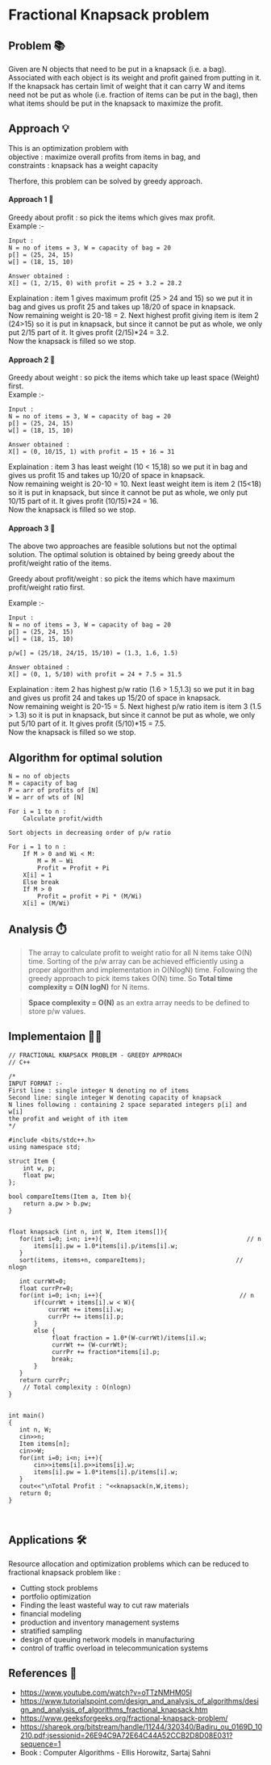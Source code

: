 # Fractional Knapsack problem

## Problem 📚

Given are N objects that need to be put in a knapsack (i.e. a bag). Associated with each object is its weight and profit gained from putting in it. If the knapsack has certain limit of weight that it can carry W and items need not be put as whole (i.e. fraction of items can be put in the bag), then what items should be put in the knapsack to maximize the profit.

## Approach 💡

This is an optimization problem with  
objective : maximize overall profits from items in bag, and  
constraints : knapsack has a weight capacity

Therfore, this problem can be solved by greedy approach. 

#### Approach 1  💭
Greedy about profit : so pick the items which gives max profit.  
Example :-
``` 
Input :
N = no of items = 3, W = capacity of bag = 20  
p[] = (25, 24, 15)  
w[] = (18, 15, 10)  

Answer obtained : 
X[] = (1, 2/15, 0) with profit = 25 + 3.2 = 28.2
```

Explaination : item 1 gives maximum profit (25 > 24 and 15) so we put it in bag and gives us profit 25 and takes up 18/20 of space in knapsack.  
Now remaining weight is 20-18 = 2. Next highest profit giving item is item 2 (24>15) so it is put in knapsack, but since it cannot be put as whole, we only put 2/15 part of it. It gives profit (2/15)*24 = 3.2.  
Now the knapsack is filled so we stop.

#### Approach 2 💭
Greedy about weight : so pick the items which take up least space (Weight) first.  
Example :-
``` 
Input :
N = no of items = 3, W = capacity of bag = 20  
p[] = (25, 24, 15)  
w[] = (18, 15, 10)  

Answer obtained : 
X[] = (0, 10/15, 1) with profit = 15 + 16 = 31
```

Explaination : item 3 has least weight (10 < 15,18) so we put it in bag and gives us profit 15 and takes up 10/20 of space in knapsack.  
Now remaining weight is 20-10 = 10. Next least weight item is item 2 (15<18) so it is put in knapsack, but since it cannot be put as whole, we only put 10/15 part of it. It gives profit (10/15)*24 = 16.  
Now the knapsack is filled so we stop.

#### Approach 3 💭

The above two approaches are feasible solutions but not the optimal solution. The optimal solution is obtained by being greedy about the profit/weight ratio of the items.

Greedy about profit/weight : so pick the items which have maximum profit/weight ratio first.  

Example :-
``` 
Input :
N = no of items = 3, W = capacity of bag = 20  
p[] = (25, 24, 15)  
w[] = (18, 15, 10)  

p/w[] = (25/18, 24/15, 15/10) = (1.3, 1.6, 1.5)

Answer obtained : 
X[] = (0, 1, 5/10) with profit = 24 + 7.5 = 31.5
```

Explaination : item 2 has highest p/w ratio (1.6 > 1.5,1.3) so we put it in bag and gives us profit 24 and takes up 15/20 of space in knapsack.  
Now remaining weight is 20-15 = 5. Next highest p/w ratio item is item 3 (1.5 > 1.3) so it is put in knapsack, but since it cannot be put as whole, we only put 5/10 part of it. It gives profit (5/10)*15 = 7.5.  
Now the knapsack is filled so we stop.




## Algorithm for optimal solution

```
N = no of objects		
M = capacity of bag  
P = arr of profits of [N]  
W = arr of wts of [N]

For i = 1 to n :
	Calculate profit/width	   

Sort objects in decreasing order of p/w ratio	

For i = 1 to n :
	If M > 0 and Wi < M:
		M = M – Wi
		Profit = Profit + Pi
    X[i] = 1
	Else break
	If M > 0
		Profit = profit + Pi * (M/Wi)
    X[i] = (M/Wi)

```

## Analysis ⏱️

> The array to calculate profit to weight ratio for all N items take O(N) time. Sorting of the p/w array can be achieved efficiently using a proper algorithm and implementation in O(NlogN) time. Following the greedy approach to pick items takes O(N) time. So **Total time complexity = O(N logN)** for N items.

> **Space complexity = O(N)** as an extra array needs to be defined to store p/w values.

## Implementaion 👨‍💻

```
// FRACTIONAL KNAPSACK PROBLEM - GREEDY APPROACH
// C++

/*
INPUT FORMAT :-
First line : single integer N denoting no of items
Second line: single integer W denoting capacity of knapsack
N lines following : containing 2 space separated integers p[i] and w[i]
the profit and weight of ith item
*/

#include <bits/stdc++.h>
using namespace std;

struct Item {
    int w, p;
    float pw;
};

bool compareItems(Item a, Item b){
    return a.pw > b.pw;
}


float knapsack (int n, int W, Item items[]){
   for(int i=0; i<n; i++){                                        // n                                
       items[i].pw = 1.0*items[i].p/items[i].w;
   } 
   sort(items, items+n, compareItems);                         // nlogn
   
   int currWt=0;
   float currPr=0;
   for(int i=0; i<n; i++){                                      // n
       if(currWt + items[i].w < W){
           currWt += items[i].w;
           currPr += items[i].p;
       }
       else {
            float fraction = 1.0*(W-currWt)/items[i].w;
            currWt += (W-currWt);
            currPr += fraction*items[i].p;
            break;
       }
   } 
   return currPr;
    // Total complexity : O(nlogn)
}


int main()
{
   int n, W;
   cin>>n;
   Item items[n];
   cin>>W;
   for(int i=0; i<n; i++){                                  
       cin>>items[i].p>>items[i].w;
       items[i].pw = 1.0*items[i].p/items[i].w;
   }
   cout<<"\nTotal Profit : "<<knapsack(n,W,items);
   return 0;
}



``` 

## Applications 🛠️

Resource allocation and optimization problems which can be reduced to fractional knapsack problem like :
- Cutting stock problems
- portfolio optimization
- Finding the least wasteful way to cut raw materials
- financial modeling
- production and inventory management systems
- stratified sampling
- design of queuing network models in manufacturing
- control of traffic overload in telecommunication systems

## References 🔗

- https://www.youtube.com/watch?v=oTTzNMHM05I
- https://www.tutorialspoint.com/design_and_analysis_of_algorithms/design_and_analysis_of_algorithms_fractional_knapsack.htm
- https://www.geeksforgeeks.org/fractional-knapsack-problem/
- https://shareok.org/bitstream/handle/11244/320340/Badiru_ou_0169D_10210.pdf;jsessionid=26E94C9A72E64C44A52CCB2D8D08E031?sequence=1
- Book : Computer Algorithms - Ellis Horowitz, Sartaj Sahni

